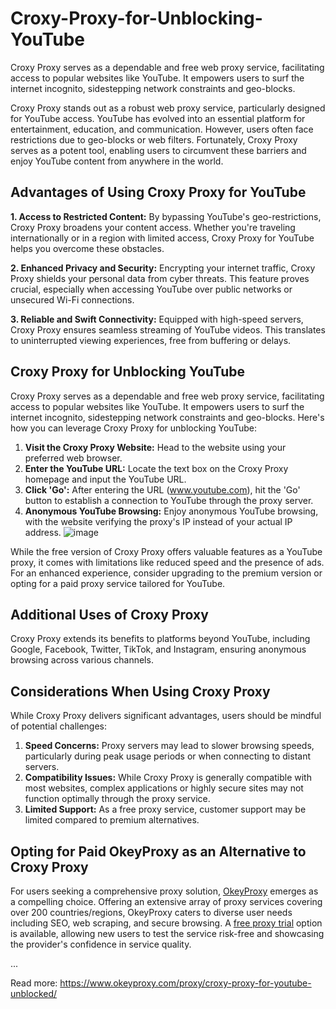 # Croxy-Proxy-for-Unblocking-YouTube
Croxy Proxy serves as a dependable and free web proxy service, facilitating access to popular websites like YouTube. It empowers users to surf the internet incognito, sidestepping network constraints and geo-blocks. 

Croxy Proxy stands out as a robust web proxy service, particularly designed for YouTube access. YouTube has evolved into an essential platform for entertainment, education, and communication. However, users often face restrictions due to geo-blocks or web filters. Fortunately, Croxy Proxy serves as a potent tool, enabling users to circumvent these barriers and enjoy YouTube content from anywhere in the world.

## Advantages of Using Croxy Proxy for YouTube

**1. Access to Restricted Content:** By bypassing YouTube's geo-restrictions, Croxy Proxy broadens your content access. Whether you're traveling internationally or in a region with limited access, Croxy Proxy for YouTube helps you overcome these obstacles.

**2. Enhanced Privacy and Security:** Encrypting your internet traffic, Croxy Proxy shields your personal data from cyber threats. This feature proves crucial, especially when accessing YouTube over public networks or unsecured Wi-Fi connections.

**3. Reliable and Swift Connectivity:** Equipped with high-speed servers, Croxy Proxy ensures seamless streaming of YouTube videos. This translates to uninterrupted viewing experiences, free from buffering or delays.

## Croxy Proxy for Unblocking YouTube

Croxy Proxy serves as a dependable and free web proxy service, facilitating access to popular websites like YouTube. It empowers users to surf the internet incognito, sidestepping network constraints and geo-blocks. Here's how you can leverage Croxy Proxy for unblocking YouTube:

1. **Visit the Croxy Proxy Website:** Head to the website using your preferred web browser.
2. **Enter the YouTube URL:** Locate the text box on the Croxy Proxy homepage and input the YouTube URL.
3. **Click 'Go':** After entering the URL (www.youtube.com), hit the 'Go' button to establish a connection to YouTube through the proxy server.
4. **Anonymous YouTube Browsing:** Enjoy anonymous YouTube browsing, with the website verifying the proxy's IP instead of your actual IP address.
![image](https://github.com/ConnectionCore/Croxy-Proxy-for-Unblocking-YouTube/assets/171773826/9c2db3ae-83ab-4e7c-b665-70bbb88ed9e5)


While the free version of Croxy Proxy offers valuable features as a YouTube proxy, it comes with limitations like reduced speed and the presence of ads. For an enhanced experience, consider upgrading to the premium version or opting for a paid proxy service tailored for YouTube.

## Additional Uses of Croxy Proxy

Croxy Proxy extends its benefits to platforms beyond YouTube, including Google, Facebook, Twitter, TikTok, and Instagram, ensuring anonymous browsing across various channels.

## Considerations When Using Croxy Proxy

While Croxy Proxy delivers significant advantages, users should be mindful of potential challenges:

1. **Speed Concerns:** Proxy servers may lead to slower browsing speeds, particularly during peak usage periods or when connecting to distant servers.
2. **Compatibility Issues:** While Croxy Proxy is generally compatible with most websites, complex applications or highly secure sites may not function optimally through the proxy service.
3. **Limited Support:** As a free proxy service, customer support may be limited compared to premium alternatives.

## Opting for Paid OkeyProxy as an Alternative to Croxy Proxy

For users seeking a comprehensive proxy solution, [OkeyProxy](https://www.okeyproxy.com/en) emerges as a compelling choice. Offering an extensive array of proxy services covering over 200 countries/regions, OkeyProxy caters to diverse user needs including SEO, web scraping, and secure browsing. A [free proxy trial](https://www.okeyproxy.com/proxy) option is available, allowing new users to test the service risk-free and showcasing the provider's confidence in service quality.

...

Read more: https://www.okeyproxy.com/proxy/croxy-proxy-for-youtube-unblocked/
